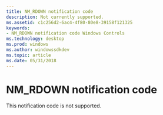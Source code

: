 ```yaml
---
title: NM_RDOWN notification code
description: Not currently supported.
ms.assetid: c1c256d2-6ac4-4f80-80e8-39158f121325
keywords:
- NM_RDOWN notification code Windows Controls
ms.technology: desktop
ms.prod: windows
ms.author: windowssdkdev
ms.topic: article
ms.date: 05/31/2018
---
```


# NM\_RDOWN notification code

This notification code is not supported.

 

 




